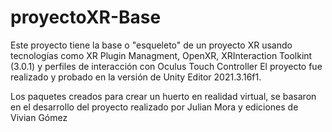 # proyectoXR-Base
Este proyecto tiene la base o "esqueleto" de un proyecto XR usando tecnologías como XR Plugin Managment, OpenXR, XRInteraction Toolkint (3.0.1) y perfiles de interacción con Oculus Touch Controller
El proyecto fue realizado y probado en la versión de Unity Editor 2021.3.16f1.

Los paquetes creados para crear un huerto en realidad virtual, se basaron en el desarrollo del proyecto realizado por Julian Mora y ediciones de Vivian Gómez
